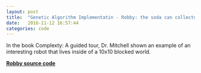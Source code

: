 ```yaml
---
layout: post
title:  "Genetic Algorithm Implementatin - Robby: the soda can collector in golang"
date:   2016-11-12 16:57:44
categories: code 
---
```


In the book Complexty: A guided tour, Dr. Mitchell shown an example of an interesting robot that lives inside of a 10x10 blocked world.

[**Robby source code**](https://github.com/shaynewang/gaingo)

